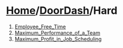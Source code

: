 # [Home](./../..)/[DoorDash](./..)/Hard
1. [Employee_Free_Time](./Employee_Free_Time.md)
2. [Maximum_Performance_of_a_Team](./Maximum_Performance_of_a_Team.md)
3. [Maximum_Profit_in_Job_Scheduling](./Maximum_Profit_in_Job_Scheduling.md)

